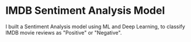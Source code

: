 # IMDB Sentiment Analysis Model

I built a Sentiment Analysis model using ML and Deep Learning, to classify IMDB movie reviews as "Positive" or "Negative".
